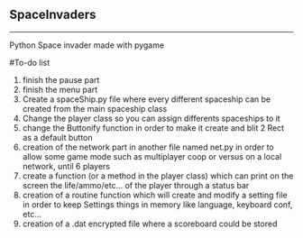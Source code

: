 ## SpaceInvaders
****************
Python Space invader made with pygame


#To-do list
1. finish the pause part
2. finish the menu part
3. Create a spaceShip.py file where every different spaceship can be created from the main spaceship class
4. Change the player class so you can assign differents spaceships to it
5. change the Buttonify function in order to make it create and blit 2 Rect as a default button
6. creation of the network part in another file named net.py in order to allow some game mode such as multiplayer coop or versus on a local network, until 6 players
7. create a function (or a method in the player class) which can print on the screen the life/ammo/etc... of the player through a status bar
8. creation of a routine function which will create and modify a setting file in order to keep Settings things in memory like language, keyboard conf, etc...
9. creation of a .dat encrypted file where a scoreboard could be stored
